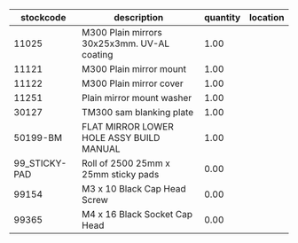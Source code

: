 |stockcode|description|quantity|location|
|---------|-----------|--------|--------|
|11025|M300 Plain mirrors 30x25x3mm.  UV-AL coating|1.00||
|11121|M300 Plain mirror mount|1.00||
|11122|M300 Plain mirror cover|1.00||
|11251|Plain mirror mount washer|1.00||
|30127|TM300 sam blanking plate|1.00||
|50199-BM|FLAT MIRROR LOWER HOLE ASSY BUILD MANUAL|1.00||
|99_STICKY-PAD|Roll of 2500  25mm x 25mm sticky pads|0.00||
|99154|M3 x 10 Black Cap Head Screw|0.00||
|99365|M4 x 16 Black Socket Cap Head|0.00||
